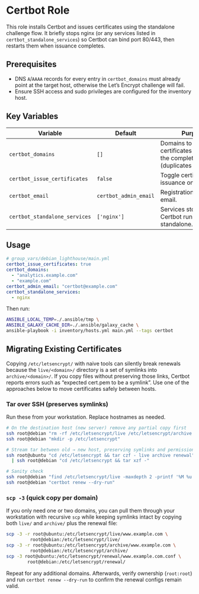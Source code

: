 # Certbot Role

This role installs Certbot and issues certificates using the standalone challenge flow. It briefly stops nginx (or any services listed in `certbot_standalone_services`) so Certbot can bind port 80/443, then restarts them when issuance completes.

## Prerequisites
- DNS `A`/`AAAA` records for every entry in `certbot_domains` must already point at the target host, otherwise the Let’s Encrypt challenge will fail.
- Ensure SSH access and sudo privileges are configured for the inventory host.

## Key Variables
| Variable | Default | Purpose |
| --- | --- | --- |
| `certbot_domains` | `[]` | Domains to request certificates for. Provide the complete list (duplicates are fine). |
| `certbot_issue_certificates` | `false` | Toggle certificate issuance on or off. |
| `certbot_email` | `certbot_admin_email` | Registration/notification email. |
| `certbot_standalone_services` | `['nginx']` | Services stopped while Certbot runs standalone. |

## Usage
```yaml
# group_vars/debian_lighthouse/main.yml
certbot_issue_certificates: true
certbot_domains:
  - "analytics.example.com"
  - "example.com"
certbot_admin_email: "certbot@example.com"
certbot_standalone_services:
  - nginx
```
Then run:
```bash
ANSIBLE_LOCAL_TEMP=./.ansible/tmp \
ANSIBLE_GALAXY_CACHE_DIR=./.ansible/galaxy_cache \
ansible-playbook -i inventory/hosts.yml main.yml --tags certbot
```

## Migrating Existing Certificates

Copying `/etc/letsencrypt/` with naive tools can silently break renewals because the `live/<domain>/` directory is a set of symlinks into `archive/<domain>/`. If you copy files without preserving those links, Certbot reports errors such as “expected cert.pem to be a symlink”. Use one of the approaches below to move certificates safely between hosts.

### Tar over SSH (preserves symlinks)
Run these from your workstation. Replace hostnames as needed.

```bash
# On the destination host (new server) remove any partial copy first
ssh root@debian "rm -rf /etc/letsencrypt/live /etc/letsencrypt/archive /etc/letsencrypt/renewal"
ssh root@debian "mkdir -p /etc/letsencrypt"

# Stream tar between old → new host, preserving symlinks and permissions
ssh root@ubuntu "cd /etc/letsencrypt && tar czf - live archive renewal" \
  | ssh root@debian "cd /etc/letsencrypt && tar xzf -"

# Sanity check
ssh root@debian "find /etc/letsencrypt/live -maxdepth 2 -printf '%M %u:%g %p\\n'"
ssh root@debian "certbot renew --dry-run"
```

### `scp -3` (quick copy per domain)
If you only need one or two domains, you can pull them through your workstation with recursive `scp` while keeping symlinks intact by copying both `live/` and `archive/` plus the renewal file:

```bash
scp -3 -r root@ubuntu:/etc/letsencrypt/live/www.example.com \
         root@debian:/etc/letsencrypt/live/
scp -3 -r root@ubuntu:/etc/letsencrypt/archive/www.example.com \
         root@debian:/etc/letsencrypt/archive/
scp -3 root@ubuntu:/etc/letsencrypt/renewal/www.example.com.conf \
        root@debian:/etc/letsencrypt/renewal/
```

Repeat for any additional domains. Afterwards, verify ownership (`root:root`) and run `certbot renew --dry-run` to confirm the renewal configs remain valid.
